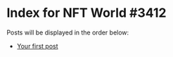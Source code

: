 # Index for NFT World #3412
Posts will be displayed in the order below:

- [Your first post](./001-first.md)

